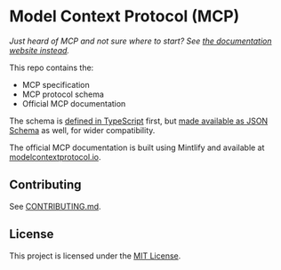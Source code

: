 # Model Context Protocol (MCP)

_Just heard of MCP and not sure where to start? See [the documentation website instead](https://modelcontextprotocol.io)._

This repo contains the:
- MCP specification
- MCP protocol schema
- Official MCP documentation

The schema is [defined in TypeScript](schema/2025-06-18/schema.ts) first, but
[made available as JSON Schema](schema/2025-06-18/schema.json) as well, for wider
compatibility.

The official MCP documentation is built using Mintlify and available at
[modelcontextprotocol.io](https://modelcontextprotocol.io).

## Contributing

See [CONTRIBUTING.md](./CONTRIBUTING.md).

## License

This project is licensed under the [MIT License](LICENSE).
